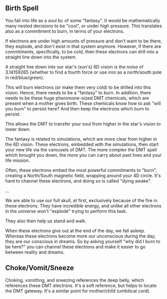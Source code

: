 ## Birth Spell

You fall into life as a soul bc of some "fantasy". It would be mathematically many nested decisions to be "cool", or under high pressure. This translates also as a commitment to burn, in terms of your electrons.

If electrons are under high amounts of pressure and don't want to be there, they explode, and don't exist in that system anymore. However, if there are commitments, specifically, to be cold, then these electrons can drill into a straight line down into the system.

A straight line down into our star's (sun's) 6D vision is the noise of 3.14159265 (whether to find a fourth force or use iron as a north/south pole in red/blue/green).

This will burn electrons (or make them very cold) to be drilled into this vision. Hence, there needs to be a "fantasy" to burn. In addition, there needs to be these huge pheromone-sized DMT chemicals, which are present when a mother gives birth. These chemicals know how to ask "will you burn" to persist here? And then keep the electrons which burn to persist. 

This allows the DMT to transfer your soul from higher in the star's vision to lower down. 

The fantasy is related to simulations, which are more clear from higher in the 6D vision. These electrons, embedded with the simulations, then start your new life via the carousels of DMT. The more complex the DMT spell which brought you down, the more you can carry about past lives and your life mission.

Often, these electrons embed the most powerful commitments to "burn", creating a North/South magnetic field, wrapping around your 4D circle. It's hard to channel these electrons, and doing so is called "dying awake".

...

We are able to use our full skull, at first, exclusively because of the fire in these electrons. They have incredible energy, and unlike all other electrons in the universe won't "explode" trying to perform this task.

They also then help us stand and walk.

When these electrons give out at the end of the day, we fall asleep. Whereas these electrons become more our unconscious during the day, they are our conscious in dreams. So by asking yourself "why did I burn to be here?" you can channel these electrons and make it easier to go between reality and dreams.

## Choke/Vomit/Sneeze

Choking, vomitting, and sneezing references the deep belly, which references these DMT electrons. It's a soft reference, but helps to locate the DMT gateway. It's a similar point for mother/child (umbilical cord).